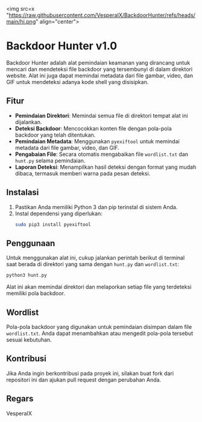 <img src=x "https://raw.githubusercontent.com/VesperaIX/BackdoorHunter/refs/heads/main/hi.png" align="center">

# Backdoor Hunter v1.0

Backdoor Hunter adalah alat pemindaian keamanan yang dirancang untuk mencari dan mendeteksi file backdoor yang tersembunyi di dalam direktori website. Alat ini juga dapat memindai metadata dari file gambar, video, dan GIF untuk mendeteksi adanya kode shell yang disisipkan.

## Fitur

- **Pemindaian Direktori**: Memindai semua file di direktori tempat alat ini dijalankan.
- **Deteksi Backdoor**: Mencocokkan konten file dengan pola-pola backdoor yang telah ditentukan.
- **Pemindaian Metadata**: Menggunakan `pyexiftool` untuk memindai metadata dari file gambar, video, dan GIF.
- **Pengabaian File**: Secara otomatis mengabaikan file `wordlist.txt` dan `hunt.py` selama pemindaian.
- **Laporan Deteksi**: Menampilkan hasil deteksi dengan format yang mudah dibaca, termasuk memberi warna pada pesan deteksi.

## Instalasi

1. Pastikan Anda memiliki Python 3 dan pip terinstal di sistem Anda.
2. Instal dependensi yang diperlukan:
   ```bash
   sudo pip3 install pyexiftool
   ```

## Penggunaan

Untuk menggunakan alat ini, cukup jalankan perintah berikut di terminal saat berada di direktori yang sama dengan `hunt.py` dan `wordlist.txt`:

```bash
python3 hunt.py
```

Alat ini akan memindai direktori dan melaporkan setiap file yang terdeteksi memiliki pola backdoor.

## Wordlist

Pola-pola backdoor yang digunakan untuk pemindaian disimpan dalam file `wordlist.txt`. Anda dapat menambahkan atau mengedit pola-pola tersebut sesuai kebutuhan.

## Kontribusi

Jika Anda ingin berkontribusi pada proyek ini, silakan buat fork dari repositori ini dan ajukan pull request dengan perubahan Anda.

## Regars

VesperaIX
